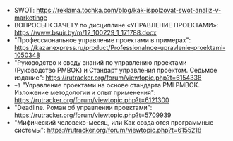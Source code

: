 
- SWOT: https://reklama.tochka.com/blog/kak-ispolzovat-swot-analiz-v-marketinge
- ВОПРОСЫ К ЗАЧЕТУ по дисциплине «УПРАВЛЕНИЕ ПРОЕКТАМИ»: https://www.bsuir.by/m/12_100229_1_171788.docx
- "Профессиональное управление проектами в примерах": https://kazanexpress.ru/product/Professionalnoe-upravlenie-proektami-1050348
- "Руководство к своду знаний по управлению проектами (Руководство PMBOK) и Стандарт управления проектом. Седьмое издание": https://rutracker.org/forum/viewtopic.php?t=6154338
- `+1` "Управление проектами на основе стандарта PMI PMBOK. Изложение методологии и опыт применения": https://rutracker.org/forum/viewtopic.php?t=6121300
- "Deadline. Роман об управлении проектами": https://rutracker.org/forum/viewtopic.php?t=5709939
- "Мифический человеко-месяц, или Как создаются программные системы": https://rutracker.org/forum/viewtopic.php?t=6155218
